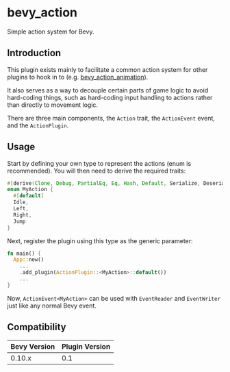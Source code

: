 # bevy_action

Simple action system for Bevy.

## Introduction

This plugin exists mainly to facilitate a common action system for other plugins to hook in to (e.g. [bevy_action_animation](https://github.com/undersquire/bevy_action_animation)).

It also serves as a way to decouple certain parts of game logic to avoid hard-coding things, such as hard-coding input handling to actions rather than directly to movement logic.

There are three main components, the `Action` trait, the `ActionEvent` event, and the `ActionPlugin`.

## Usage

Start by defining your own type to represent the actions (enum is recommended).
You will then need to derive the required traits:

```rs
#[derive(Clone, Debug, PartialEq, Eq, Hash, Default, Serialize, Deserialize, Reflect, FromReflect, Action)]
enum MyAction {
  #[default]
  Idle,
  Left,
  Right,
  Jump
}
```

Next, register the plugin using this type as the generic parameter:

```rs
fn main() {
  App::new()
    ...
    .add_plugin(ActionPlugin::<MyAction>::default())
    ...
}
```

Now, `ActionEvent<MyAction>` can be used with `EventReader` and `EventWriter` just like any normal Bevy event.

## Compatibility

 **Bevy Version** | **Plugin Version**
---|---
0.10.x | 0.1
